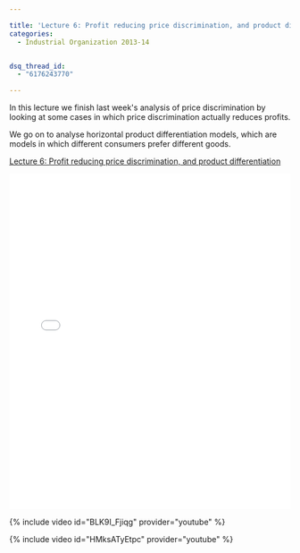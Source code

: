 ```yaml
---

title: 'Lecture 6: Profit reducing price discrimination, and product differentiation'
categories:
  - Industrial Organization 2013-14


dsq_thread_id:
  - "6176243770"

---
```





In this lecture we finish last week's analysis of price discrimination by looking at some cases in which price discrimination actually reduces profits.





We go on to analyse horizontal product differentiation models, which are models in which different consumers prefer different goods.

 



<a href="https://www.scribd.com/doc/186139182/Lecture-6-Profit-reducing-price-discrimination-and-product-differentiation"  title="View Lecture 6: Profit reducing price discrimination, and product differentiation on Scribd">Lecture 6: Profit reducing price discrimination, and product differentiation</a>

<iframe data-aspect-ratio="undefined" data-auto-height="false" frameborder="0" height="600" scrolling="no" src="//www.scribd.com/embeds/186139182/content?start_page=1&amp;view_mode=slideshow&amp;show_recommendations=false" width="100%"></iframe> 

 



{% include video id="BLK9I_Fjiqg" provider="youtube" %}



 

 



{% include video id="HMksATyEtpc" provider="youtube" %}



